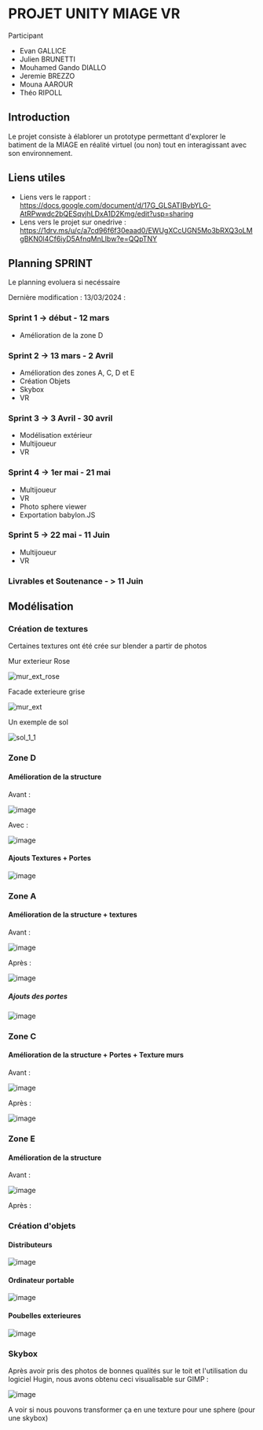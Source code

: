 # PROJET UNITY MIAGE VR

Participant
- Evan GALLICE
- Julien BRUNETTI
- Mouhamed Gando DIALLO
- Jeremie BREZZO
- Mouna AAROUR
- Théo RIPOLL

## Introduction

  Le projet consiste à élablorer un prototype permettant d'explorer le batiment de la MIAGE en réalité virtuel (ou non) tout en interagissant avec son environnement.

## Liens utiles
  - Liens vers le rapport : https://docs.google.com/document/d/17G_GLSATIBvbYLG-AtRPwwdc2bQESqvjhLDxA1D2Kmg/edit?usp=sharing
  - Lens vers le projet sur onedrive : https://1drv.ms/u/c/a7cd96f6f30eaad0/EWUgXCcUGN5Mo3bRXQ3oLMgBKN0l4Cf6iyD5AfnqMnLIbw?e=QQpTNY

## Planning SPRINT
  Le planning evoluera si necéssaire 

  Dernière modification : 13/03/2024 :

### Sprint 1 -> début - 12 mars
  - Amélioration de la zone D

### Sprint 2 -> 13 mars - 2 Avril 
  - Amélioration des zones A, C, D et E
  - Création Objets
  - Skybox
  - VR

### Sprint 3 -> 3 Avril - 30 avril
  - Modélisation extérieur
  - Multijoueur
  - VR

### Sprint 4 -> 1er mai - 21 mai
  - Multijoueur
  - VR
  - Photo sphere viewer
  - Exportation babylon.JS

### Sprint 5 -> 22 mai - 11 Juin
  - Multijoueur
  - VR

### Livrables et Soutenance - > 11 Juin

## Modélisation

### Création de textures

Certaines textures ont été crée sur blender a partir de photos

Mur exterieur Rose

![mur_ext_rose](https://github.com/TheoRipoll/projet_unity_m1_miage/assets/90628991/ac18c08b-a2f3-426b-bea2-54b905b9e119)

Facade exterieure grise

![mur_ext](https://github.com/TheoRipoll/projet_unity_m1_miage/assets/90628991/5a8c6c28-f79b-495d-bbca-8f089705edd9)

Un exemple de sol

![sol_1_1](https://github.com/TheoRipoll/projet_unity_m1_miage/assets/90628991/1059fd88-8f23-429a-b67b-b0cedc7bc9c7)

### Zone D

#### Amélioration de la structure

Avant :

![image](https://github.com/TheoRipoll/projet_unity_m1_miage/assets/90628991/fc4fa757-7118-4e87-9efd-ece5dbba727a)

Avec :

![image](https://github.com/TheoRipoll/projet_unity_m1_miage/assets/90628991/c520e1c6-427a-49b0-98e9-7752038d1e6a)

#### Ajouts Textures + Portes

![image](https://github.com/TheoRipoll/projet_unity_m1_miage/assets/90628991/80ff07c9-3f51-4f42-b3d7-c32ed4448515)

### Zone A

#### Amélioration de la structure + textures

Avant : 

![image](https://github.com/TheoRipoll/projet_unity_m1_miage/assets/90628991/fccbd15e-6e23-4eb9-a6a9-4b2ecac245d7)

Après : 

![image](https://github.com/TheoRipoll/projet_unity_m1_miage/assets/90628991/cf0f4eec-c9e1-4a1f-a17b-c9f294372332)

##### Ajouts des portes

![image](https://github.com/TheoRipoll/projet_unity_m1_miage/assets/90628991/0d43217a-0467-4902-b0db-ce3c5fe30d79)

### Zone C

#### Amélioration de la structure + Portes + Texture murs

Avant : 

![image](https://github.com/TheoRipoll/projet_unity_m1_miage/assets/90628991/6a98cd1e-ee43-45aa-a154-119e7361906f)

Après : 

![image](https://github.com/TheoRipoll/projet_unity_m1_miage/assets/90628991/ead67192-2403-44d7-8696-17ab69efdbe5)

### Zone E

#### Amélioration de la structure

Avant : 

![image](https://github.com/TheoRipoll/projet_unity_m1_miage/assets/90628991/b379acf0-2d0f-4a46-aa33-002b85c1300f)

Après :

### Création d'objets

#### Distributeurs

![image](https://github.com/TheoRipoll/projet_unity_m1_miage/assets/90628991/0e971089-f751-42f5-9706-c59ee3075139)

#### Ordinateur portable

![image](https://github.com/TheoRipoll/projet_unity_m1_miage/assets/90628991/6ef89d89-ecbb-4197-9e10-59d8b32ffff9)

#### Poubelles exterieures

![image](https://github.com/TheoRipoll/projet_unity_m1_miage/assets/90628991/19a70b09-13ff-45c6-b55a-621d2ad987d9)



### Skybox

Après avoir pris des photos de bonnes qualités sur le toit et l'utilisation du logiciel Hugin, nous avons obtenu ceci visualisable sur GIMP :

![image](https://github.com/TheoRipoll/projet_unity_m1_miage/assets/90628991/d63bcb82-6ea4-42a7-8fd8-24294dedadb9)

A voir si nous pouvons transformer ça en une texture pour une sphere (pour une skybox)


